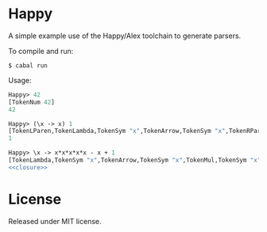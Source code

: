Happy
=====

A simple example use of the Happy/Alex toolchain to generate parsers.

To compile and run:

```shell
$ cabal run
```

Usage:

```ocaml
Happy> 42
[TokenNum 42]
42

Happy> (\x -> x) 1
[TokenLParen,TokenLambda,TokenSym "x",TokenArrow,TokenSym "x",TokenRParen,TokenNum 1]
1

Happy> \x -> x*x*x*x*x - x + 1
[TokenLambda,TokenSym "x",TokenArrow,TokenSym "x",TokenMul,TokenSym "x",TokenMul,TokenSym "x",TokenMul,TokenSym "x",TokenMul,TokenSym "x",TokenSub,TokenSym "x",TokenAdd,TokenNum 1]
<<closure>>
```

License
=======

Released under MIT license.
